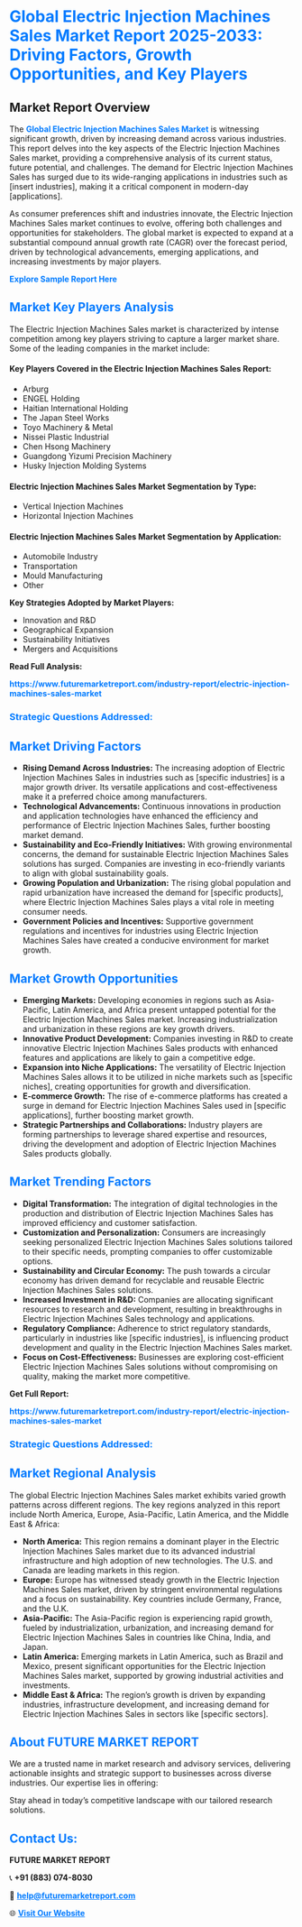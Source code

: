 <h1 style="color: #007BFF;">Global Electric Injection Machines Sales Market Report 2025-2033: Driving Factors, Growth Opportunities, and Key Players</h1>

<section id="overview">
<h2>Market Report Overview</h2>
<p>The <a href="https://www.futuremarketreport.com/industry-report/electric-injection-machines-sales-market" style="color: #007BFF; text-decoration: none;"><strong>Global Electric Injection Machines Sales Market</strong></a> is witnessing significant growth, driven by increasing demand across various industries. This report delves into the key aspects of the Electric Injection Machines Sales market, providing a comprehensive analysis of its current status, future potential, and challenges. The demand for Electric Injection Machines Sales has surged due to its wide-ranging applications in industries such as [insert industries], making it a critical component in modern-day [applications].</p>
<p>As consumer preferences shift and industries innovate, the Electric Injection Machines Sales market continues to evolve, offering both challenges and opportunities for stakeholders. The global market is expected to expand at a substantial compound annual growth rate (CAGR) over the forecast period, driven by technological advancements, emerging applications, and increasing investments by major players.</p>
</section>

<section id="overview">
<p><a href="https://www.futuremarketreport.com/request-sample/reportId=103841" style="color: #007BFF; text-decoration: none;"><strong>Explore Sample Report Here</strong></a></p>
</section>

<section id="key-players">
<h2 style="color: #007BFF;">Market Key Players Analysis</h2>
<p>The Electric Injection Machines Sales market is characterized by intense competition among key players striving to capture a larger market share. Some of the leading companies in the market include:</p>
<h4>Key Players Covered in the Electric Injection Machines Sales Report:</h4>
<ul><li>Arburg</li><li>ENGEL Holding</li><li>Haitian International Holding</li><li>The Japan Steel Works</li><li>Toyo Machinery &amp; Metal</li><li>Nissei Plastic Industrial</li><li>Chen Hsong Machinery</li><li>Guangdong Yizumi Precision Machinery</li><li>Husky Injection Molding Systems</li></ul>
<h4>Electric Injection Machines Sales Market Segmentation by Type:</h4>
<ul><li>Vertical Injection Machines</li><li>Horizontal Injection Machines</li></ul>

<h4>Electric Injection Machines Sales Market Segmentation by Application:</h4>
<ul><li>Automobile Industry</li><li>Transportation</li><li>Mould Manufacturing</li><li>Other</li></ul>
<p><strong>Key Strategies Adopted by Market Players:</strong></p>
<ul>
<li>Innovation and R&D</li>
<li>Geographical Expansion</li>
<li>Sustainability Initiatives</li>
<li>Mergers and Acquisitions</li>
</ul>
</section>

<section>
<p><strong>Read Full Analysis: </strong></p><a href="https://www.futuremarketreport.com/industry-report/electric-injection-machines-sales-market" style="color: #007BFF; text-decoration: none;"><strong>https://www.futuremarketreport.com/industry-report/electric-injection-machines-sales-market</strong></a>
<h3 style="color: #007BFF;">Strategic Questions Addressed:</h3>
</section>

<section id="driving-factors">
<h2 style="color: #007BFF;">Market Driving Factors</h2>
<ul>
<li><strong>Rising Demand Across Industries:</strong> The increasing adoption of Electric Injection Machines Sales in industries such as [specific industries] is a major growth driver. Its versatile applications and cost-effectiveness make it a preferred choice among manufacturers.</li>
<li><strong>Technological Advancements:</strong> Continuous innovations in production and application technologies have enhanced the efficiency and performance of Electric Injection Machines Sales, further boosting market demand.</li>
<li><strong>Sustainability and Eco-Friendly Initiatives:</strong> With growing environmental concerns, the demand for sustainable Electric Injection Machines Sales solutions has surged. Companies are investing in eco-friendly variants to align with global sustainability goals.</li>
<li><strong>Growing Population and Urbanization:</strong> The rising global population and rapid urbanization have increased the demand for [specific products], where Electric Injection Machines Sales plays a vital role in meeting consumer needs.</li>
<li><strong>Government Policies and Incentives:</strong> Supportive government regulations and incentives for industries using Electric Injection Machines Sales have created a conducive environment for market growth.</li>
</ul>
</section>

<section id="growth-opportunities">
<h2 style="color: #007BFF;">Market Growth Opportunities</h2>
<ul>
<li><strong>Emerging Markets:</strong> Developing economies in regions such as Asia-Pacific, Latin America, and Africa present untapped potential for the Electric Injection Machines Sales market. Increasing industrialization and urbanization in these regions are key growth drivers.</li>
<li><strong>Innovative Product Development:</strong> Companies investing in R&D to create innovative Electric Injection Machines Sales products with enhanced features and applications are likely to gain a competitive edge.</li>
<li><strong>Expansion into Niche Applications:</strong> The versatility of Electric Injection Machines Sales allows it to be utilized in niche markets such as [specific niches], creating opportunities for growth and diversification.</li>
<li><strong>E-commerce Growth:</strong> The rise of e-commerce platforms has created a surge in demand for Electric Injection Machines Sales used in [specific applications], further boosting market growth.</li>
<li><strong>Strategic Partnerships and Collaborations:</strong> Industry players are forming partnerships to leverage shared expertise and resources, driving the development and adoption of Electric Injection Machines Sales products globally.</li>
</ul>
</section>

<section id="trending-factors">
<h2 style="color: #007BFF;">Market Trending Factors</h2>
<ul>
<li><strong>Digital Transformation:</strong> The integration of digital technologies in the production and distribution of Electric Injection Machines Sales has improved efficiency and customer satisfaction.</li>
<li><strong>Customization and Personalization:</strong> Consumers are increasingly seeking personalized Electric Injection Machines Sales solutions tailored to their specific needs, prompting companies to offer customizable options.</li>
<li><strong>Sustainability and Circular Economy:</strong> The push towards a circular economy has driven demand for recyclable and reusable Electric Injection Machines Sales solutions.</li>
<li><strong>Increased Investment in R&D:</strong> Companies are allocating significant resources to research and development, resulting in breakthroughs in Electric Injection Machines Sales technology and applications.</li>
<li><strong>Regulatory Compliance:</strong> Adherence to strict regulatory standards, particularly in industries like [specific industries], is influencing product development and quality in the Electric Injection Machines Sales market.</li>
<li><strong>Focus on Cost-Effectiveness:</strong> Businesses are exploring cost-efficient Electric Injection Machines Sales solutions without compromising on quality, making the market more competitive.</li>
</ul>
</section>

<section>
<p><strong>Get Full Report: </strong></p><a href="https://www.futuremarketreport.com/industry-report/electric-injection-machines-sales-market" style="color: #007BFF; text-decoration: none;"><strong>https://www.futuremarketreport.com/industry-report/electric-injection-machines-sales-market</strong></a>
<h3 style="color: #007BFF;">Strategic Questions Addressed:</h3>
</section>


<section id="regional-analysis">
<h2 style="color: #007BFF;">Market Regional Analysis</h2>
<p>The global Electric Injection Machines Sales market exhibits varied growth patterns across different regions. The key regions analyzed in this report include North America, Europe, Asia-Pacific, Latin America, and the Middle East & Africa:</p>
<ul>
<li><strong>North America:</strong> This region remains a dominant player in the Electric Injection Machines Sales market due to its advanced industrial infrastructure and high adoption of new technologies. The U.S. and Canada are leading markets in this region.</li>
<li><strong>Europe:</strong> Europe has witnessed steady growth in the Electric Injection Machines Sales market, driven by stringent environmental regulations and a focus on sustainability. Key countries include Germany, France, and the U.K.</li>
<li><strong>Asia-Pacific:</strong> The Asia-Pacific region is experiencing rapid growth, fueled by industrialization, urbanization, and increasing demand for Electric Injection Machines Sales in countries like China, India, and Japan.</li>
<li><strong>Latin America:</strong> Emerging markets in Latin America, such as Brazil and Mexico, present significant opportunities for the Electric Injection Machines Sales market, supported by growing industrial activities and investments.</li>
<li><strong>Middle East & Africa:</strong> The region’s growth is driven by expanding industries, infrastructure development, and increasing demand for Electric Injection Machines Sales in sectors like [specific sectors].</li>
</ul>
</section>

<footer>
<h2 style="color: #007BFF;">About FUTURE MARKET REPORT</h2>
<p>We are a trusted name in market research and advisory services, delivering actionable insights and strategic support to businesses across diverse industries. Our expertise lies in offering:</p>

<p>Stay ahead in today’s competitive landscape with our tailored research solutions.</p>

<h2 style="color: #007BFF;">Contact Us:</h2>
<p><strong>FUTURE MARKET REPORT</strong></p>
<p>📞 <strong>+91 (883) 074-8030</strong></p>
<p>📧 <strong><a href="mailto:help@futuremarketreport.com" style="color: #007BFF;">help@futuremarketreport.com</a></strong></p>
<p>🌐 <strong><a href="https://www.futuremarketreport.com/" style="color: #007BFF;">Visit Our Website</a></strong></p>
</footer>